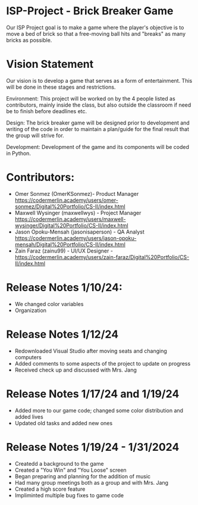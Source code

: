 # ISP-Project - Brick Breaker Game
Our ISP Project goal is to make a game where the player's objective is to move a bed of brick so that a free-moving ball hits and "breaks" as many bricks as possible.
# Vision Statement
Our vision is to develop a game that serves as a form of entertainment. This will be done in these stages and restrictions.

Environment:
This project will be worked on by the 4 people listed as contributors, mainly inside the class, but also outside the classroom if need be to finish before deadlines etc.

Design:
The brick breaker game will be designed prior to development and writing of the code in order to maintain a plan/guide for the final result that the group will strive for.

Development:
Development of the game and its components will be coded in Python.
# Contributors:
- Omer Sonmez (OmerKSonmez)- Product Manager https://codermerlin.academy/users/omer-sonmez/Digital%20Portfolio/CS-II/index.html 
- Maxwell Wysinger (maxwellwys) - Project Manager https://codermerlin.academy/users/maxwell-wysinger/Digital%20Portfolio/CS-II/index.html
- Jason Opoku-Mensah (jasonisaperson) - QA Analyst https://codermerlin.academy/users/jason-opoku-mensah/Digital%20Portfolio/CS-II/index.html
- Zain Faraz (zainu99) - UI/UX Designer - https://codermerlin.academy/users/zain-faraz/Digital%20Portfolio/CS-II/index.html

# Release Notes 1/10/24:  
- We changed color variables
- Organization
# Release Notes 1/12/24
- Redownloaded Visual Studio after moving seats and changing computers
- Added comments to some aspects of the project to update on progress
- Received check up and discussed with Mrs. Jang
# Release Notes 1/17/24 and 1/19/24
- Added more to our game code; changed some color distribution and added lives 
- Updated old tasks and added new ones
# Release Notes 1/19/24 - 1/31/2024
- Createdd a background to the game
- Created a "You Win" and "You Loose" screen
- Began preparing and planning for the addition of music
- Had many group meetings both as a group and with Mrs. Jang
- Created a high score feature
- Impliminted multiple bug fixes to game code
  

